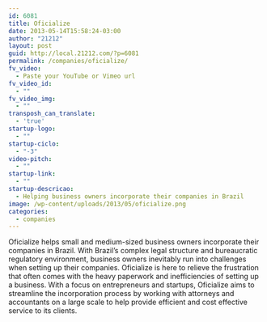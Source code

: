 ```yaml
---
id: 6081
title: Oficialize
date: 2013-05-14T15:58:24-03:00
author: "21212"
layout: post
guid: http://local.21212.com/?p=6081
permalink: /companies/oficialize/
fv_video:
  - Paste your YouTube or Vimeo url
fv_video_id:
  - ""
fv_video_img:
  - ""
transposh_can_translate:
  - 'true'
startup-logo:
  - ""
startup-ciclo:
  - "-3"
video-pitch:
  - ""
startup-link:
  - ""
startup-descricao:
  - Helping business owners incorporate their companies in Brazil
image: /wp-content/uploads/2013/05/oficialize.png
categories:
  - companies
---
```

Oficialize helps small and medium-sized business owners incorporate their companies in Brazil. With Brazil’s complex legal structure and bureaucratic regulatory environment, business owners inevitably run into challenges when setting up their companies. Oficialize is here to relieve the frustration that often comes with the heavy paperwork and inefficiencies of setting up a business. With a focus on entrepreneurs and startups, Oficialize aims to streamline the incorporation process by working with attorneys and accountants on a large scale to help provide efficient and cost effective service to its clients.

&nbsp;